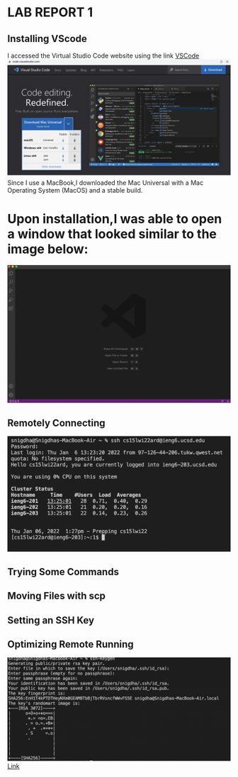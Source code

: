 # LAB REPORT 1
## Installing VScode
I accessed the Virtual Studio Code website using the link [VSCode]( https://code.visualstudio.com/)
![VSCode](VSCode-Download.png)
Since I use a MacBook,I downloaded the Mac Universal with a Mac Operating System (MacOS) and a stable build.
# Upon installation,I was able to open a window that looked similar to the image below:
![VSCode](VSCode-2.png)
## Remotely Connecting
![RemoteConnection](RemoteConnection.png)
## Trying Some Commands

## Moving Files with scp

## Setting an SSH Key

## Optimizing Remote Running

![Image](RandomART.png)
[Link](https://www.tesla.com/modely)